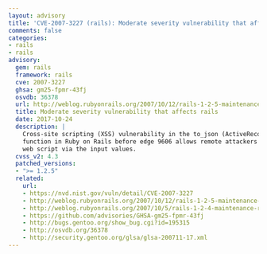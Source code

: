 ```yaml
---
layout: advisory
title: 'CVE-2007-3227 (rails): Moderate severity vulnerability that affects rails'
comments: false
categories:
- rails
- rails
advisory:
  gem: rails
  framework: rails
  cve: 2007-3227
  ghsa: gm25-fpmr-43fj
  osvdb: 36378
  url: http://weblog.rubyonrails.org/2007/10/12/rails-1-2-5-maintenance-release
  title: Moderate severity vulnerability that affects rails
  date: 2017-10-24
  description: |
    Cross-site scripting (XSS) vulnerability in the to_json (ActiveRecord::Base#to_json)
    function in Ruby on Rails before edge 9606 allows remote attackers to inject arbitrary
    web script via the input values.
  cvss_v2: 4.3
  patched_versions:
  - ">= 1.2.5"
  related:
    url:
    - https://nvd.nist.gov/vuln/detail/CVE-2007-3227
    - http://weblog.rubyonrails.org/2007/10/12/rails-1-2-5-maintenance-release
    - http://weblog.rubyonrails.org/2007/10/5/rails-1-2-4-maintenance-release
    - https://github.com/advisories/GHSA-gm25-fpmr-43fj
    - http://bugs.gentoo.org/show_bug.cgi?id=195315
    - http://osvdb.org/36378
    - http://security.gentoo.org/glsa/glsa-200711-17.xml
---
```

